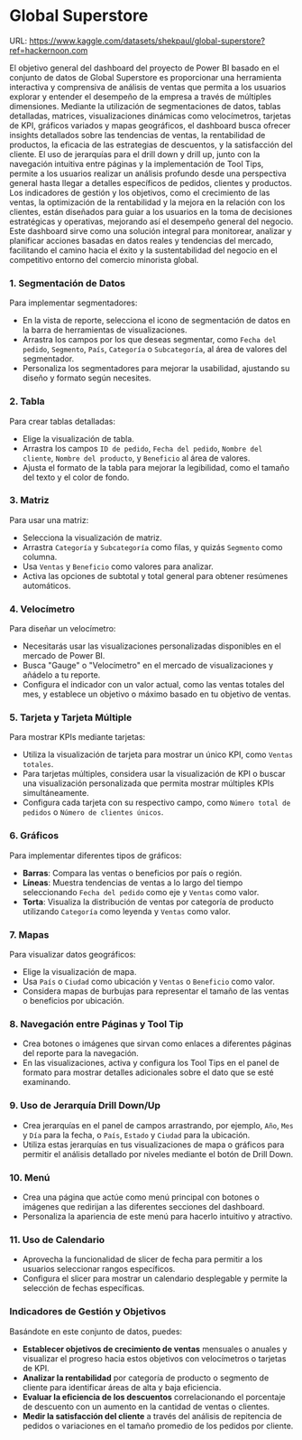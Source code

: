 # Global Superstore
URL: https://www.kaggle.com/datasets/shekpaul/global-superstore?ref=hackernoon.com

El objetivo general del dashboard del proyecto de Power BI basado en el conjunto de datos de Global Superstore es proporcionar una herramienta interactiva y comprensiva de análisis de ventas que permita a los usuarios explorar y entender el desempeño de la empresa a través de múltiples dimensiones. Mediante la utilización de segmentaciones de datos, tablas detalladas, matrices, visualizaciones dinámicas como velocímetros, tarjetas de KPI, gráficos variados y mapas geográficos, el dashboard busca ofrecer insights detallados sobre las tendencias de ventas, la rentabilidad de productos, la eficacia de las estrategias de descuentos, y la satisfacción del cliente. El uso de jerarquías para el drill down y drill up, junto con la navegación intuitiva entre páginas y la implementación de Tool Tips, permite a los usuarios realizar un análisis profundo desde una perspectiva general hasta llegar a detalles específicos de pedidos, clientes y productos. Los indicadores de gestión y los objetivos, como el crecimiento de las ventas, la optimización de la rentabilidad y la mejora en la relación con los clientes, están diseñados para guiar a los usuarios en la toma de decisiones estratégicas y operativas, mejorando así el desempeño general del negocio. Este dashboard sirve como una solución integral para monitorear, analizar y planificar acciones basadas en datos reales y tendencias del mercado, facilitando el camino hacia el éxito y la sustentabilidad del negocio en el competitivo entorno del comercio minorista global.
### 1. **Segmentación de Datos**
Para implementar segmentadores:
- En la vista de reporte, selecciona el icono de segmentación de datos en la barra de herramientas de visualizaciones.
- Arrastra los campos por los que deseas segmentar, como `Fecha del pedido`, `Segmento`, `País`, `Categoría` o `Subcategoría`, al área de valores del segmentador.
- Personaliza los segmentadores para mejorar la usabilidad, ajustando su diseño y formato según necesites.
### 2. **Tabla**
Para crear tablas detalladas:
- Elige la visualización de tabla.
- Arrastra los campos `ID de pedido`, `Fecha del pedido`, `Nombre del cliente`, `Nombre del producto`, y `Beneficio` al área de valores.
- Ajusta el formato de la tabla para mejorar la legibilidad, como el tamaño del texto y el color de fondo.
### 3. **Matriz**
Para usar una matriz:
- Selecciona la visualización de matriz.
- Arrastra `Categoría` y `Subcategoría` como filas, y quizás `Segmento` como columna.
- Usa `Ventas` y `Beneficio` como valores para analizar.
- Activa las opciones de subtotal y total general para obtener resúmenes automáticos.
### 4. **Velocímetro**
Para diseñar un velocímetro:
- Necesitarás usar las visualizaciones personalizadas disponibles en el mercado de Power BI.
- Busca "Gauge" o "Velocímetro" en el mercado de visualizaciones y añádelo a tu reporte.
- Configura el indicador con un valor actual, como las ventas totales del mes, y establece un objetivo o máximo basado en tu objetivo de ventas.
### 5. **Tarjeta y Tarjeta Múltiple**
Para mostrar KPIs mediante tarjetas:
- Utiliza la visualización de tarjeta para mostrar un único KPI, como `Ventas totales`.
- Para tarjetas múltiples, considera usar la visualización de KPI o buscar una visualización personalizada que permita mostrar múltiples KPIs simultáneamente.
- Configura cada tarjeta con su respectivo campo, como `Número total de pedidos` o `Número de clientes únicos`.
### 6. **Gráficos**
Para implementar diferentes tipos de gráficos:
- **Barras**: Compara las ventas o beneficios por país o región.
- **Líneas**: Muestra tendencias de ventas a lo largo del tiempo seleccionando `Fecha del pedido` como eje y `Ventas` como valor.
- **Torta**: Visualiza la distribución de ventas por categoría de producto utilizando `Categoría` como leyenda y `Ventas` como valor.
### 7. **Mapas**
Para visualizar datos geográficos:
- Elige la visualización de mapa.
- Usa `País` o `Ciudad` como ubicación y `Ventas` o `Beneficio` como valor.
- Considera mapas de burbujas para representar el tamaño de las ventas o beneficios por ubicación.
### 8. **Navegación entre Páginas y Tool Tip**
- Crea botones o imágenes que sirvan como enlaces a diferentes páginas del reporte para la navegación.
- En las visualizaciones, activa y configura los Tool Tips en el panel de formato para mostrar detalles adicionales sobre el dato que se esté examinando.
### 9. **Uso de Jerarquía Drill Down/Up**
- Crea jerarquías en el panel de campos arrastrando, por ejemplo, `Año`, `Mes` y `Día` para la fecha, o `País`, `Estado` y `Ciudad` para la ubicación.
- Utiliza estas jerarquías en tus visualizaciones de mapa o gráficos para permitir el análisis detallado por niveles mediante el botón de Drill Down.
### 10. **Menú**
- Crea una página que actúe como menú principal con botones o imágenes que redirijan a las diferentes secciones del dashboard.
- Personaliza la apariencia de este menú para hacerlo intuitivo y atractivo.
### 11. **Uso de Calendario**
- Aprovecha la funcionalidad de slicer de fecha para permitir a los usuarios seleccionar rangos específicos.
- Configura el slicer para mostrar un calendario desplegable y permite la selección de fechas específicas.
### Indicadores de Gestión y Objetivos
Basándote en este conjunto de datos, puedes:
- **Establecer objetivos de crecimiento de ventas** mensuales o anuales y visualizar el progreso hacia estos objetivos con velocímetros o tarjetas de KPI.
- **Analizar la rentabilidad** por categoría de producto o segmento de cliente para identificar áreas de alta y baja eficiencia.
- **Evaluar la eficiencia de los descuentos** correlacionando el porcentaje de descuento con un aumento en la cantidad de ventas o clientes.
- **Medir la satisfacción del cliente** a través del análisis de repitencia de pedidos o variaciones en el tamaño promedio de los pedidos por cliente.